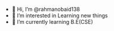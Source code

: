 - 👋 Hi, I’m @rahmanobaid138
- 👀 I’m interested in Learning new things
- 🌱 I’m currently learning B.E(CSE)
<!---
rahmanobaid138/rahmanobaid138 is a ✨ special ✨ repository because its `README.md` (this file) appears on your GitHub profile.
You can click the Preview link to take a look at your changes.
--->
